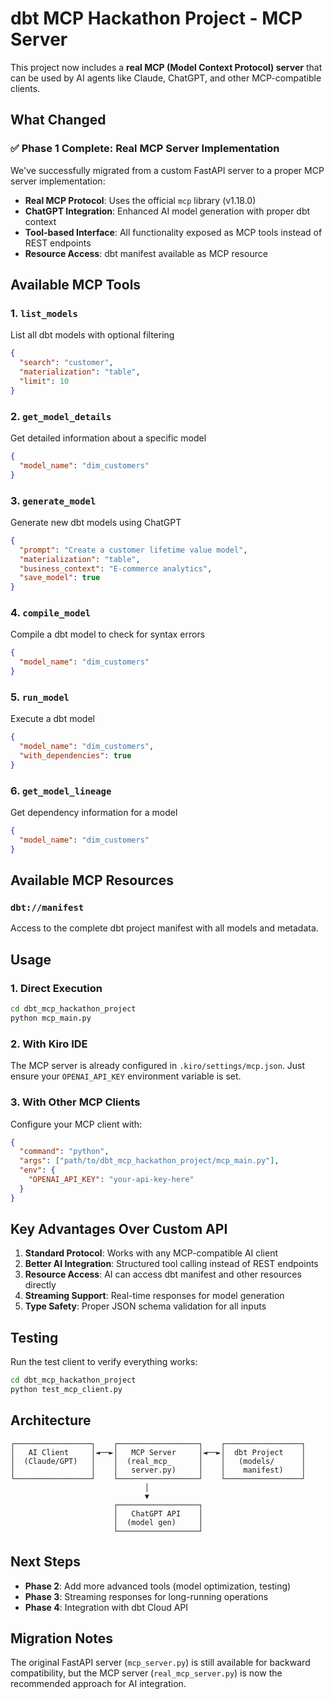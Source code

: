 # dbt MCP Hackathon Project - MCP Server

This project now includes a **real MCP (Model Context Protocol) server** that can be used by AI agents like Claude, ChatGPT, and other MCP-compatible clients.

## What Changed

### ✅ Phase 1 Complete: Real MCP Server Implementation

We've successfully migrated from a custom FastAPI server to a proper MCP server implementation:

- **Real MCP Protocol**: Uses the official `mcp` library (v1.18.0)
- **ChatGPT Integration**: Enhanced AI model generation with proper dbt context
- **Tool-based Interface**: All functionality exposed as MCP tools instead of REST endpoints
- **Resource Access**: dbt manifest available as MCP resource

## Available MCP Tools

### 1. `list_models`
List all dbt models with optional filtering
```json
{
  "search": "customer",
  "materialization": "table",
  "limit": 10
}
```

### 2. `get_model_details`
Get detailed information about a specific model
```json
{
  "model_name": "dim_customers"
}
```

### 3. `generate_model`
Generate new dbt models using ChatGPT
```json
{
  "prompt": "Create a customer lifetime value model",
  "materialization": "table",
  "business_context": "E-commerce analytics",
  "save_model": true
}
```

### 4. `compile_model`
Compile a dbt model to check for syntax errors
```json
{
  "model_name": "dim_customers"
}
```

### 5. `run_model`
Execute a dbt model
```json
{
  "model_name": "dim_customers",
  "with_dependencies": true
}
```

### 6. `get_model_lineage`
Get dependency information for a model
```json
{
  "model_name": "dim_customers"
}
```

## Available MCP Resources

### `dbt://manifest`
Access to the complete dbt project manifest with all models and metadata.

## Usage

### 1. Direct Execution
```bash
cd dbt_mcp_hackathon_project
python mcp_main.py
```

### 2. With Kiro IDE
The MCP server is already configured in `.kiro/settings/mcp.json`. Just ensure your `OPENAI_API_KEY` environment variable is set.

### 3. With Other MCP Clients
Configure your MCP client with:
```json
{
  "command": "python",
  "args": ["path/to/dbt_mcp_hackathon_project/mcp_main.py"],
  "env": {
    "OPENAI_API_KEY": "your-api-key-here"
  }
}
```

## Key Advantages Over Custom API

1. **Standard Protocol**: Works with any MCP-compatible AI client
2. **Better AI Integration**: Structured tool calling instead of REST endpoints
3. **Resource Access**: AI can access dbt manifest and other resources directly
4. **Streaming Support**: Real-time responses for model generation
5. **Type Safety**: Proper JSON schema validation for all inputs

## Testing

Run the test client to verify everything works:
```bash
cd dbt_mcp_hackathon_project
python test_mcp_client.py
```

## Architecture

```
┌─────────────────┐    ┌──────────────────┐    ┌─────────────────┐
│   AI Client     │◄──►│   MCP Server     │◄──►│  dbt Project    │
│  (Claude/GPT)   │    │  (real_mcp_      │    │   (models/      │
│                 │    │   server.py)     │    │    manifest)    │
└─────────────────┘    └──────────────────┘    └─────────────────┘
                              │
                              ▼
                       ┌──────────────────┐
                       │   ChatGPT API    │
                       │  (model gen)     │
                       └──────────────────┘
```

## Next Steps

- **Phase 2**: Add more advanced tools (model optimization, testing)
- **Phase 3**: Streaming responses for long-running operations
- **Phase 4**: Integration with dbt Cloud API

## Migration Notes

The original FastAPI server (`mcp_server.py`) is still available for backward compatibility, but the MCP server (`real_mcp_server.py`) is now the recommended approach for AI integration.
